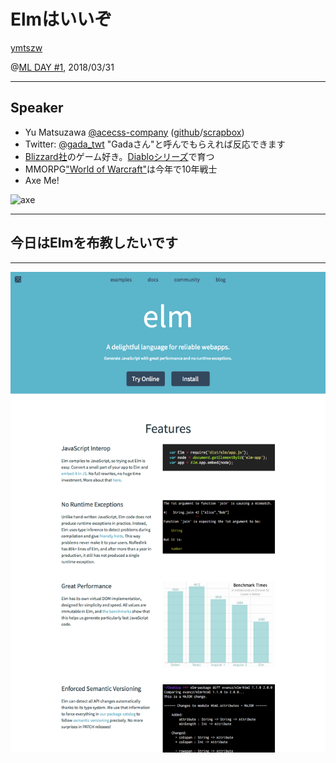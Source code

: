 # Elmはいいぞ

[ymtszw][twitter]

@[ML DAY #1][mlday1], 2018/03/31

[mlday1]: https://ml-lang.connpass.com/event/78199/
[twitter]: https://twitter.com/gada_twt

---

## Speaker

- Yu Matsuzawa [@acecss-company][acs] ([github]/[scrapbox])
- Twitter: [@gada_twt][twitter] "Gadaさん"と呼んでもらえれば反応できます
- [Blizzard社][blizz]のゲーム好き。[Diabloシリーズ][d2]で育つ
- MMORPG["World of Warcraft"][wow]は今年で10年戦士
- Axe Me!

![axe](./images/axe.gif)

[acs]: https://www.access-company.com
[github]: https://github.com/ymtszw
[scrapbox]: https://scrapbox.io/ymtszw/
[twitter]: https://twitter.com/gada_twt
[blizz]: https://www.blizzard.com/ja-jp/
[d2]: http://us.blizzard.com/en-us/games/d2/
[wow]: https://worldofwarcraft.com/en-us/

---

## 今日はElmを布教したいです

---

[![elm-lang.org](./images/elm-lang.org.png)](http://elm-lang.org/)
